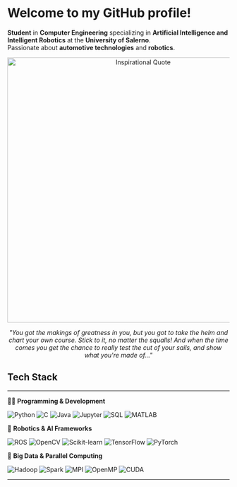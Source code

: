 # Welcome to my GitHub profile!

**Student** in **Computer Engineering** specializing in **Artificial Intelligence and Intelligent Robotics** at the **University of Salerno**.   
Passionate about **automotive technologies** and **robotics**.

<div align="center">
  <img src="https://mymadreams.com/wp-content/uploads/2020/11/https___bucketeer-e05bbc84-baa3-437e-9518-adb32be77984.s3.amazonaws.com_public_images_32f1fc1b-c9dd-42a3-b788-0b16629301b9_2048x1336.jpeg" alt="Inspirational Quote" width="600" />
  
  *"You got the makings of greatness in you, but you got to take the helm and chart your own course. Stick to it, no matter the squalls! And when the time comes you get the chance to really test the cut of your sails, and show what you're made of..."*
</div>

## Tech Stack
---

👨‍💻 **Programming & Development**

![Python](https://img.shields.io/badge/Python-3776AB?style=flat&logo=python&logoColor=white)
![C](https://img.shields.io/badge/C-00599C?style=flat&logo=c&logoColor=white)
![Java](https://img.shields.io/badge/Java-ED8B00?style=flat&logo=openjdk&logoColor=white)
![Jupyter](https://img.shields.io/badge/Jupyter-F37626?style=flat&logo=jupyter&logoColor=white)
![SQL](https://img.shields.io/badge/SQL-4479A1?style=flat&logo=postgresql&logoColor=white)
![MATLAB](https://img.shields.io/badge/MATLAB-0076A8?style=flat&logo=mathworks&logoColor=white)

🤖 **Robotics & AI Frameworks**  

![ROS](https://img.shields.io/badge/ROS-22314E?style=flat&logo=ros&logoColor=white)
![OpenCV](https://img.shields.io/badge/OpenCV-5C3EE8?style=flat&logo=opencv&logoColor=white)
![Scikit-learn](https://img.shields.io/badge/Scikit--learn-F7931E?style=flat&logo=scikit-learn&logoColor=white)
![TensorFlow](https://img.shields.io/badge/TensorFlow-FF6F00?style=flat&logo=tensorflow&logoColor=white)
![PyTorch](https://img.shields.io/badge/PyTorch-EE4C2C?style=flat&logo=pytorch&logoColor=white)

📃 **Big Data & Parallel Computing**  

![Hadoop](https://img.shields.io/badge/Hadoop-66CCFF?style=flat&logo=apache-hadoop&logoColor=black)
![Spark](https://img.shields.io/badge/Spark-E25A1C?style=flat&logo=apache-spark&logoColor=white)
![MPI](https://img.shields.io/badge/MPI-007FAB?style=flat&logo=message&logoColor=white)
![OpenMP](https://img.shields.io/badge/OpenMP-0080FF?style=flat&logo=openmp&logoColor=white)
![CUDA](https://img.shields.io/badge/CUDA-76B900?style=flat&logo=nvidia&logoColor=white)

---
